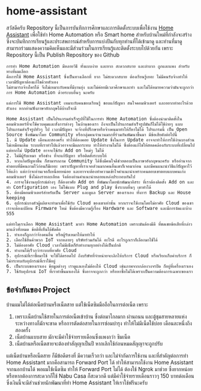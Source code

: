 # home-assistant
สวัสดีครับ
    Repository นี้เป็นการบันทึกการศึกษาและการติดตั้งระบบเพื่อใช้งาน [Home Assistant](https://www.home-assistant.io/) เพื่อใช้ทำ Home Automation หรือ Smart home สำหรับบ้านใหม่ที่กำลังจะสร้าง ซึ่งจะบันทึกการเรียนรู้และประสพการณ์สำหรับการแบ่งปันกับทุกท่านที่ได้เข้ามาดู และท่านที่มาดูสามารถร่วมแสดงความคิดเห็นและมีส่วนร่วมในการเรียนรู้และติดตั้งระบบไปด้วยกัน เพราะ Repository นี้เป็น Publish Repository ของ Github
    
    การทำ Home Automation มีหลายวิธี ทั้งแบบง่าย และยาก สะดวกสบาย และลำบาก ถูกและแพง สำหรับทางที่ผมเลือก 
    คือการใช้ Home Assistant ซึ่งเป็นทางเลือกที่ ยาก ไม่สะดวกสบาย ต้องเรียนรู้เยอะ ไม่มีคนรับจ้างทำให้ เวลามีปัญหาต้องแก้ไขด้วยตัวเอง 
    ไม่สามารถจ้างใครได้ จึงไม่เหมาะกับคนที่มีงานยุ่ง และไม่ค่อยมีเวลาศึกษาและทำ และไม่ได้หมายความว่ามันจะถูกกว่าการ Home Automation ด้วยระบบอื่นๆ นะครับ
    
    แต่การใช้ Home Assistant เหมาะกับคนชอบเรียนรู้ ชอบแก้ปัญหา สนใจคอมพิวเตอร์ และอยากทำอะไรด้วยตัวเอง หากอ่านฟังภาษาอักกฤษได้บ้างก็จะดี 
    
    Home Assistant เป็นโปรแกรมสำเร็จรูปที่ใช้ในการทำ Home Automation ซึ่งต้องนำมาติดตั้งในคอมพิวเตอร์ที่จะใช้ควบคุมและสั่งการต่างๆ ในบ้านของเรา ถึงจะเป็นโปรแกรมสำเร็จรูปมันก็ไม่ได้ใช้ง่ายๆ แบบโปรแกรมสำเร็จรูปทั่วๆ ไป เวลามีปัญหา จะจ้างที่ปรึกษาหรือจ้างคนมาทำให้ก็หาไม่ได้ โปรแกรมนี้ เป็น Open Source ซึ่งพัฒนาโดย Community หรือกลุ่มคนจำนวนมากที่ร่วมกันพัฒนาขึ้นมา มีข้อเสียดังต่อไปนี้
    1. มี Update เดือนละสองครั้ง ทำให้ต้องคอย Update ซึ่งในการ Update อาจจะทำให้การใช้ง่านบางส่วนไม่เหมือนเดิม ระบบที่เราทำไปแล้วอาจจะมีผลกระทบ ทำให้ทำงานไม่ได้ ซึ่งต้องแก้ไขให้สอดคล้องกับระบบที่เปลี่ยนไป แต่หากไม่ Update อาจจะใช้กับ Add on ใหม่ๆ ไม่ได้
    2. ไม่มีผู้รับเหมา หรือช่าง ที่จะแก้ปัญหา หรือติดตั้งระบบให้ 
    3. หากเกิดปัญหาขึ้น ก็สามารถถาม Community ได้ซึ่งมีคนใจดีช่วยตอบเป็นภาษาอังกฤษนะครับ หรืออ่านจากคำตอบที่มีคนถามไว้ก่อนก็มีเยอะ เพราะปัญหาที่เราเจอส่วนมากคนอื่นเขาก็เจอมาก่อน และมีคนแนะนำวิธีแก้ปัญหาไว้ให้แล้ว แต่กว่าจะอ่านเจอก็เหนื่อยหน่อย และอาจจะต้องทำความเข้าใจคำแนะนำเพราะคนตอบเขาตอบแบบคนเก่งคอมพิวเตอร์ ซึ่งไม่ลงรายละเอียด จึงต้องอ่านคำแนะนำหลายแหล่งประกอบกันไป 
    4. การจะใช้งานอุปกรณ์ต่างๆ ก็ต้องอาศัย Add on ที่พัฒนาโดยนักพัฒนาอิสระ ที่เราต้องติดตั้ง Add on และทำ Configuration เอง ไม่ใช่แบบ Plug and play ซึ่งระบบอื่นๆ เขาทำได้ 
    5. ต้องมีคอมพิวเตอร์สำหรับเป็น Server และดูแล Server ของเราเอง ทั้งการ Backup และ House keeping
    6. อุปกรณ์บางตัวผู้ผลิตจะทำมาเพื่อใช้กับ Cloud ของเขาเท่านั้น หากเราจะใช้งานโดยไม่อาศัย Cloud ของเขาเราจะต้องเปลียน Firmware ใหม่ ซึ่งต้องมีความรู้เรื่อง Hardware และ Software และมีการงัดแงะบ้าง 555
    
    แต่ทำไมเราเลือก Home Assistant มาทำ Home Automation เพราะมันต้องมีดี ที่ชดเชยข้อเสียที่กล่าวมาแล้วทั้งหมด ข้อดีที่เห็นได้ชัดคือ
    1. ทำเองก็ถูกกว่าจ้างคนอื่น หรือผู้รับเหมาให้มาทำให้
    2. เลือกใช้สินค้าพวก IoT จากหลายๆ บริษัทร่วมกันได้ อะไรดี อะไรถูกเราก็เลือกมาใช้ได้
    3. ไม่ต้องอาศัย Cloud เวลาไม่มีเน็ตก็ยังทำงานทุกอย่างได้เป็นปกติ
    4. ทำงานได้เร็วกว่าระบบที่อาศัย Cloud
    5. อุปกรณ์ที่เราซื้อมาใช้ จะใช้ได้ตรอดไป ถึงบริษัทที่จำหน่ายจะเลิกให้บริการ Cloud หรือเรียกเก็บค่าบริการ ก็ไม่กระทบกับอุปกรณ์ที่เราใช้อยู่
    6. เป็นระบบของเราเอง ข้อมูลต่างๆ เราดูแลเองไม่ต้องให้ Cloud เช่นภาพจากกล้องวงจรปิด ก็อยู่ที่เครื่องเราเอง
    7. ใช้กับอุปกรณ์ IoT ที่เราทำขึ้นมาเองได้ ซึ่งอาจจะถูกกว่า หรือหาซื้อไม่ได้เพราะเป็นความต้องการเฉพาะของเรา

    
## ข้อจำกันของ Project 
   บ้านผมไม่ได้ต่อเน็ตบ้านหรือเน็ตสาย แต่ใช้เน็ตซิมมือถือในการต่อเน็ต เพราะ
   1. เพราะเน็ตบ้านใช้สายในการต่อเน็ตเข้าบ้าน ซึ่งต่อมาไกลมาก ผ่านถนน และตู้ชุมสายหลายแห่ง ระหว่างทางก็มักจะขาด หรือการตัดต่อสายในการซ่อมบำรุง ทำให้ไม่มีเน็ตใช้บ่อย เดือนละหนึ่งถึงสองครั้ง 
   2. เน็ตบ้านแบบสาย มักจะมีค่าใช้จ่ายรายเดือนซึ่งแพงกว่า ซิมเน็ต 
   3. เน็ตบ้านหรือเน็ตสายจะต้องทำสัญญาเป็นปี หากเลิกใช้ก่อนหมดสัญญาจะถูกปรับ
  
   แต่เน็ตบ้านหรือเน็ตสาย ก็มีข้อดีตรงที่ มีความเร็วกว่า และไม่จำกัดการใช้งาน และที่สำคัญต่อการทำ Home Assistant มากคือสามารถ Forward Port ได้ ทำให้สามารถใช้งาน Home Assistant จากนอกบ้านได้ พอผมใช้เน็ตซิม ทำให้ Forward Port ไม่ได้ ต้องใช้ Ngrok มาช่วย ซึ่งยากหน่อย หรือหากต้องการสะดวกก็ใช้ Nabu Casa ก็สะดวกดี แต่มีค่าใช้จ่ายรายเดือนราวๆ 150 บาทต่อเดือน ซึ่งเงินนี้จะมีส่วนช่วยนักพัฒนาที่ทำ Home Assistant ให้เราใช้ฟรีนะครับ
